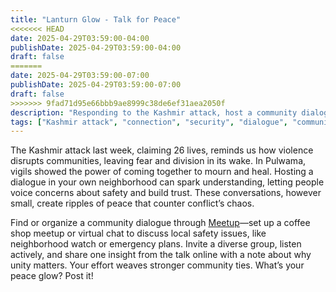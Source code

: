 ```yaml
---
title: "Lanturn Glow - Talk for Peace"
<<<<<<< HEAD
date: 2025-04-29T03:59:00-04:00
publishDate: 2025-04-29T03:59:00-04:00
draft: false
=======
date: 2025-04-29T03:59:00-07:00
publishDate: 2025-04-29T03:59:00-07:00
draft: false
>>>>>>> 9fad71d95e66bbb9ae8999c38de6ef31aea2050f
description: "Responding to the Kashmir attack, host a community dialogue to discuss local safety. Share your insights to foster peace and connection."
tags: ["Kashmir attack", "connection", "security", "dialogue", "community", "well-being"]
---
```


<!-- Glow: 1 action, 1 skill -->
<!-- Skill: Connection -->

The Kashmir attack last week, claiming 26 lives, reminds us how violence disrupts communities, leaving fear and division in its wake. In Pulwama, vigils showed the power of coming together to mourn and heal. Hosting a dialogue in your own neighborhood can spark understanding, letting people voice concerns about safety and build trust. These conversations, however small, create ripples of peace that counter conflict’s chaos.

Find or organize a community dialogue through [Meetup](https://www.meetup.com)—set up a coffee shop meetup or virtual chat to discuss local safety issues, like neighborhood watch or emergency plans. Invite a diverse group, listen actively, and share one insight from the talk online with a note about why unity matters. Your effort weaves stronger community ties. What’s your peace glow? Post it!